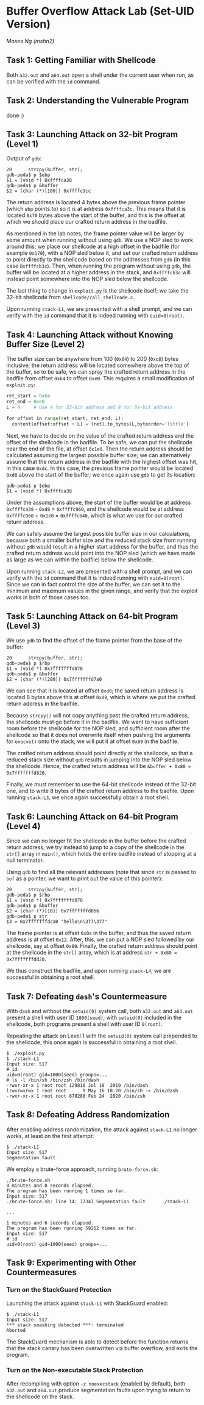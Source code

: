 # Buffer Overflow Attack Lab (Set-UID Version)

_Moses Ng (mshn2)_

## Task 1: Getting Familiar with Shellcode

Both `a32.out` and `a64.out` open a shell under the current user when run, as can be verified with the `id` command.

## Task 2: Understanding the Vulnerable Program

done :)

## Task 3: Launching Attack on 32-bit Program (Level 1)

Output of `gdb`:

```
20	    strcpy(buffer, str);       
gdb-peda$ p $ebp
$1 = (void *) 0xffffca38
gdb-peda$ p &buffer
$2 = (char (*)[100]) 0xffffc9cc
```

The return address is located 4 bytes above the previous frame pointer (which `ebp` points to) so it is at address `0xffffca3c`. This means that it is located `0x70` bytes above the start of the buffer, and this is the offset at which we should place our crafted return address in the badfile.

As mentioned in the lab notes, the frame pointer value will be larger by some amount when running without using `gdb`. We use a NOP sled to work around this; we place our shellcode at a high offset in the badfile (for example `0x170`), with a NOP sled below it, and set our crafted return address to point directly to the shellcode based on the addresses from `gdb` (in this case `0xffffcb3c`). Then, when running the program without using `gdb`, the buffer will be located at a higher address in the stack, and `0xffffcb3c` will instead point somewhere into the NOP sled below the shellcode.

The last thing to change in `exploit.py` is the shellcode itself; we take the 32-bit shellcode from `shellcode/call_shellcode.c`.

Upon running `stack-L1`, we are presented with a shell prompt, and we can verify with the `id` command that it is indeed running with `euid=0(root)`.

## Task 4: Launching Attack without Knowing Buffer Size (Level 2)

The buffer size can be anywhere from 100 (`0x64`) to 200 (`0xc8`) bytes inclusive; the return address will be located somewhere above the top of the buffer, so to be safe, we can spray the crafted return address in the badfile from offset `0x64` to offset `0xe0`. This requires a small modification of `exploit.py`:

```py
ret_start = 0x64
ret_end = 0xe0
L = 4     # Use 4 for 32-bit address and 8 for 64-bit address

for offset in range(ret_start, ret_end, L):
  content[offset:offset + L] = (ret).to_bytes(L,byteorder='little')
```

Next, we have to decide on the value of the crafted return address and the offset of the shellcode in the badfile. To be safe, we can put the shellcode near the end of the file, at offset `0x1e0`. Then the return address should be calculated assuming the largest possible buffer size; we can alternatively assume that the return address in the badfile with the highest offset was hit, in this case `0xdc`. In this case, the previous frame pointer would be located `0xd8` above the start of the buffer; we once again use `gdb` to get its location:

```
gdb-peda$ p $ebp
$1 = (void *) 0xffffca38
```

Under the assumptions above, the start of the buffer would be at address `0xffffca38` - `0xd8` = `0xffffc960`, and the shellcode would be at address `0xffffc960` + `0x1e0` = `0xffffcb40`, which is what we use for our crafted return address.

We can safely assume the largest possible buffer size in our calculations, because both a smaller buffer size and the reduced stack size from running without `gdb` would result in a higher start address for the buffer, and thus the crafted return address would point into the NOP sled (which we have made as large as we can within the badfile) below the shellcode.

Upon running `stack-L2`, we are presented with a shell prompt, and we can verify with the `id` command that it is indeed running with `euid=0(root)`. Since we can in fact control the size of the buffer, we can set it to the minimum and maximum values in the given range, and verify that the exploit works in both of those cases too.

## Task 5: Launching Attack on 64-bit Program (Level 3)

We use `gdb` to find the offset of the frame pointer from the base of the buffer:

```
20	    strcpy(buffer, str);       
gdb-peda$ p $rbp
$1 = (void *) 0x7fffffffd870
gdb-peda$ p &buffer
$2 = (char (*)[200]) 0x7fffffffd7a0
```

We can see that it is located at offset `0xd0`; the saved return address is located 8 bytes above this at offset `0xd8`, which is where we put the crafted return address in the badfile.

Because `strcpy()` will not copy anything past the crafted return address, the shellcode must go before it in the badfile. We want to have sufficient room before the shellcode for the NOP sled, and sufficient room after the shellcode so that it does not overwrite itself when pushing the arguments for `execve()` onto the stack; we will put it at offset `0x80` in the badfile.

The crafted return address should point directly at the shellcode, so that a reduced stack size without `gdb` results in jumping into the NOP sled below the shellcode. Hence, the crafted return address will be `&buffer + 0x80 = 0x7fffffffd820`.

Finally, we must remember to use the 64-bit shellcode instead of the 32-bit one, and to write 8 bytes of the crafted return address to the badfile. Upon running `stack-L3`, we once again successfully obtain a root shell.

## Task 6: Launching Attack on 64-bit Program (Level 4)

Since we can no longer fit the shellcode in the buffer before the crafted return address, we try instead to jump to a copy of the shellcode in the `str[]` array in `main()`, which holds the entire badfile instead of stopping at a null terminator.

Using `gdb` to find all the relevant addresses (note that since `str` is passed to `bof` as a pointer, we want to print out the value of this pointer):

```
20	    strcpy(buffer, str);       
gdb-peda$ p $rbp
$1 = (void *) 0x7fffffffd870
gdb-peda$ p &buffer
$2 = (char (*)[10]) 0x7fffffffd866
gdb-peda$ p str
$3 = 0x7fffffffdca0 "hello\n\377\377"
```

The frame pointer is at offset `0x0a` in the buffer, and thus the saved return address is at offset `0x12`. After, this, we can put a NOP sled followed by our shellcode, say at offset `0x80`. Finally, the crafted return address should point at the shellcode in the `str[]` array, which is at address `str + 0x80 = 0x7fffffffdd20`.

We thus construct the badfile, and upon running `stack-L4`, we are successful in obtaining a root shell.

## Task 7: Defeating `dash`'s Countermeasure

With `dash` and without the `setuid(0)` system call, both `a32.out` and `a64.out` present a shell with user ID `1000(seed)`; with `setuid(0)` included in the shellcode, both programs present a shell with user ID `0(root)`.

Repeating the attack on Level 1 with the `setuid(0)` system call prepended to the shellcode, this once again is successful in obtaining a root shell.

```
$ ./exploit.py 
$ ./stack-L1
Input size: 517
# id
uid=0(root) gid=1000(seed) groups=...
# ls -l /bin/sh /bin/zsh /bin/dash
-rwxr-xr-x 1 root root 129816 Jul 18  2019 /bin/dash
lrwxrwxrwx 1 root root      9 May 16 18:20 /bin/sh -> /bin/dash
-rwxr-xr-x 1 root root 878288 Feb 24  2020 /bin/zsh
```

## Task 8: Defeating Address Randomization

After enabling address randomization, the attack against `stack-L1` no longer works, at least on the first attempt:

```
$ ./stack-L1
Input size: 517
Segmentation fault
```

We employ a brute-force approach, running `brute-force.sh`:

```
./brute-force.sh 
0 minutes and 0 seconds elapsed.
The program has been running 1 times so far.
Input size: 517
./brute-force.sh: line 14: 77347 Segmentation fault      ./stack-L1

...

1 minutes and 6 seconds elapsed.
The program has been running 59262 times so far.
Input size: 517
# id
uid=0(root) gid=1000(seed) groups=...
```

## Task 9: Experimenting with Other Countermeasures

### Turn on the StackGuard Protection

Launching the attack against `stack-L1` with StackGuard enabled:

```
$ ./stack-L1
Input size: 517
*** stack smashing detected ***: terminated
Aborted
```

The StackGuard mechanism is able to detect before the function returns that the stack canary has been overwritten via buffer overflow, and exits the program.

### Turn on the Non-executable Stack Protection

After recompiling with option `-z noexecstack` (enabled by default), both `a32.out` and `a64.out` produce segmentation faults upon trying to return to the shellcode on the stack.
